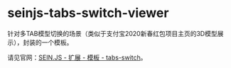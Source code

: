 # seinjs-tabs-switch-viewer

针对多TAB模型切换的场景（类似于支付宝2020新春红包项目主页的3D模型展示），封装的一个模板。

请见官网：[SEIN.JS - 扩展 - 模板 - tabs-switch](http://seinjs.com/cn/extension/templates/tabs-switch)。

